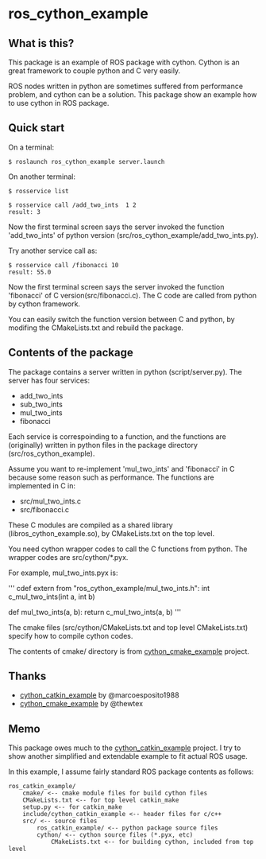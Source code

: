 # ros_cython_example

## What is this?

This package is an example of ROS package with cython. Cython is an
great framework to couple python and C very easily.

ROS nodes written in python are sometimes suffered from performance
problem, and cython can be a solution. This package show an example
how to use cython in ROS package.

## Quick start

On a terminal:

```
$ roslaunch ros_cython_example server.launch
```

On another terminal:

```
$ rosservice list

$ rosservice call /add_two_ints  1 2
result: 3
```

Now the first terminal screen says the server invoked the function
'add_two_ints' of python version (src/ros_cython_example/add_two_ints.py).

Try another service call as:
```
$ rosservice call /fibonacci 10
result: 55.0
```

Now the first terminal screen says the server invoked the function
'fibonacci' of C version(src/fibonacci.c). The C code are called from
python by cython framework.

You can easily switch the function version between C and python, by
modifing the CMakeLists.txt and rebuild the package.

## Contents of the package

The package contains a server written in python (script/server.py). The
server has four services:

- add_two_ints
- sub_two_ints
- mul_two_ints
- fibonacci

Each service is correspoinding to a function, and the functions are
(originally) written in python files in the package directory
(src/ros_cython_example).

Assume you want to re-implement 'mul_two_ints' and 'fibonacci' in C
because some reason such as performance. The functions are implemented
in C in:

- src/mul_two_ints.c
- src/fibonacci.c

These C modules are compiled as a shared library
(libros_cython_example.so), by CMakeLists.txt on the top level.

You need cython wrapper codes to call the C functions from python. The
wrapper codes are src/cython/*.pyx.

For example, mul_two_ints.pyx is:

'''
cdef extern from "ros_cython_example/mul_two_ints.h":
    int c_mul_two_ints(int a, int b)

def mul_two_ints(a, b):
    return c_mul_two_ints(a, b)
'''

The cmake files (src/cython/CMakeLists.txt and top level
CMakeLists.txt) specify how to compile cython codes.

The contents of cmake/ directory is from
[cython_cmake_example](https://github.com/thewtex/cython-cmake-example)
project.

## Thanks

* [cython_catkin_example](https://github.com/marcoesposito1988/cython_catkin_example)
  by @marcoesposito1988
* [cython_cmake_example](https://github.com/thewtex/cython-cmake-example)
  by @thewtex

## Memo

This package owes much to the
[cython_catkin_example](https://github.com/marcoesposito1988/cython_catkin_example)
project. I try to show another simplified and extendable example to
fit actual ROS usage.

In this example, I assume fairly standard ROS package contents as follows:

```
ros_catkin_example/
    cmake/ <-- cmake module files for build cython files
    CMakeLists.txt <-- for top level catkin_make
    setup.py <-- for catkin_make
    include/cython_catkin_example <-- header files for c/c++
    src/ <-- source files 
        ros_catkin_example/ <-- python package source files
	    cython/ <-- cython source files (*.pyx, etc)
		    CMakeLists.txt <-- for building cython, included from top level
```
